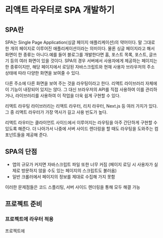 # 리액트 라우터로 SPA 개발하기


## SPA란
SPA는 Single Page Application(싱글 페이지 애플리케이션)의 약어이다. 말 그대로 한 개의 페이지로 이루어진 애플리케이션이라는 의미이다. 물론 싱글 페이지라고 해서 화면이 한 종류는 아니다.예를 들어 블로그를 개발한다면 홈, 포스트 목록, 포스트, 글쓰기 등의 여러 화면이 있을 것이다. SPA의 경우 서버에서 사용자에게 제공하는 페이지는 한 종류이지만, 해당 페이지에서 로딩된 자바스크립트와 현재 사용자 브라우저의 주소 상태에 따라 다양한 화면을 보여줄 수 있다.

다른 주소에 다른 화면을 보여 주는 것을 라우팅이라고 한다. 리액트 라이브러리 자체에 이 기능이 내장되어 있지는 않다. 그 대신 브라우저의 API를 직접 사용하여 이를 관리하거나, 라이브러리를 사용하여 이 작업을 더욱 쉽게 구현할 수 있다.

리액트 라우팅 라이브러리는 리액트 라우터, 리치 라우터, Next.js 등 여러 가지가 있다. 그 중 리액트 라우터가 가장 역사가 길고 사용 빈도가 높다.

리액트 라우터는 클라이언트 사이드에서 이루어지는 라우팅을 아주 간단하게 구현할 수 있도록 해준다. 더 나아가서 나중에 서버 사이드 렌더링을 할 때도 라우팅을 도와주는 컴포넌트들을 제공해 준다.

## SPA의 단점


- 앱의 규모가 커지면 자바스크립트 파일 또한 너무 커짐 (페이지 로딩 시 사용자가 실제로 방문하지 않을 수도 있는 페이지의 스크립트도 불러옴)
- 일반 크롤러에서 페이지의 정보를 제대로 수집해 가지 못함

이러한 문제점들은 코드 스플리팅, 서버 사이드 렌더링을 통해 모두 해결 가능

## 프로젝트 준비

### 프로젝트에 라우터 적용
프로젝트에 

